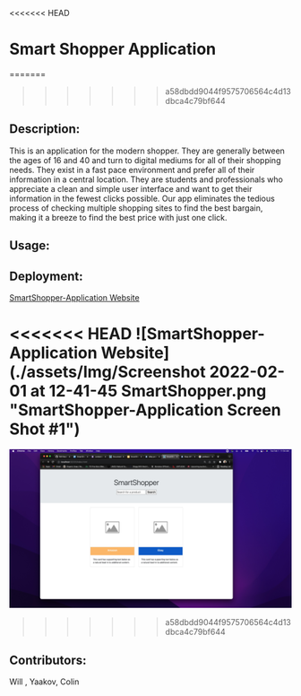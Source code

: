 <<<<<<< HEAD
# Smart Shopper Application
 
=======
>>>>>>> a58dbdd9044f9575706564c4d13dbca4c79bf644
## Description: 
This is an application for the modern shopper. They are generally between the ages of 16 and 40 and turn to digital mediums for all of their shopping needs. They exist in a fast pace environment and prefer all of their information in a central location. They are students and professionals who appreciate a clean and simple user interface and want to get their information in the fewest clicks possible. Our app eliminates the tedious process of checking multiple shopping sites to find the best bargain, making it a breeze to find the best price with just one click.
## Usage: 
## Deployment: 
[SmartShopper-Application Website](https://)

<<<<<<< HEAD
![SmartShopper-Application Website](./assets/Img/Screenshot 2022-02-01 at 12-41-45 SmartShopper.png "SmartShopper-Application Screen Shot #1")
=======
![SmartShopper-Application Website](./assets/Img/SmartShopper-Application.jpeg "SmartShopper-Application Screen Shot #1")
>>>>>>> a58dbdd9044f9575706564c4d13dbca4c79bf644
## Contributors: 
Will , Yaakov, Colin
